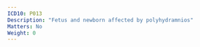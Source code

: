 ```yaml
---
ICD10: P013
Description: "Fetus and newborn affected by polyhydramnios"
Matters: No
Weight: 0
---
```


